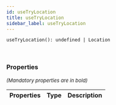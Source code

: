 ```yaml
---
id: useTryLocation
title: useTryLocation
sidebar_label: useTryLocation
---
```


```tsx
useTryLocation(): undefined | Location
```
<br/>



### Properties

<font size="2"><i>(Mandatory properties are in bold)</i></font>

| Properties | Type | Description |
| --------- | ---- | ----------- |
